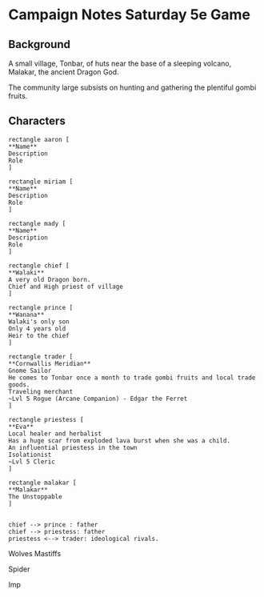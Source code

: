 Campaign Notes Saturday 5e Game
===============================

Background
----------
 A small village, Tonbar, of huts near the base of a sleeping volcano, Malakar, the ancient Dragon God.

 The community large subsists on hunting and gathering the plentiful gombi fruits.

Characters
----------

```plantuml
rectangle aaron [
**Name**
Description
Role
]

rectangle miriam [
**Name**
Description
Role
]

rectangle mady [
**Name**
Description
Role
]

rectangle chief [
**Walaki**
A very old Dragon born.
Chief and High priest of village
]

rectangle prince [
**Wanana**
Walaki's only son
Only 4 years old
Heir to the chief
]

rectangle trader [
**Cornwallis Meridian**
Gnome Sailor
He comes to Tonbar once a month to trade gombi fruits and local trade goods.
Traveling merchant
~Lvl 5 Rogue (Arcane Companion) - Edgar the Ferret
]

rectangle priestess [
**Eva**
Local healer and herbalist
Has a huge scar from exploded lava burst when she was a child.
An influential priestess in the town
Isolationist
~Lvl 5 Cleric
]

rectangle malakar [
**Malakar**
The Unstoppable
]


chief --> prince : father
chief --> priestess: father
priestess <--> trader: ideological rivals.

```



Wolves
Mastiffs

Spider

Imp
